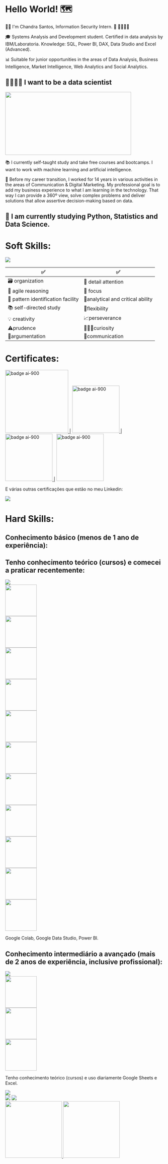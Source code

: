# Hello World! 🗺 #

👩‍💻​ I'm Chandra Santos, Information Security Intern. ​🔐​ 🏴‍☠🐱‍💻

🎓 Systems Analysis and Development student. Certified in data analysis by IBM/Laboratoria. Knowledge: SQL, Power BI, DAX, Data Studio and Excel (Advanced).

📊 Suitable for junior opportunities in the areas of Data Analysis, Business Intelligence, Market Intelligence, Web Analytics and Social Analytics.

## 🦾👩🏻‍🔬 I want to be a data scientist 
<div><img src="https://media3.giphy.com/media/S7KaJTjYwBVipX2iDX/giphy.gif?cid=790b7611ecdb6a9a386607dfe64259c281e00e38b983bd3c&rid=giphy.gif&ct=g" width="400" height="200"></div>

 📚 I currently self-taught study and take free courses and bootcamps. I want to work with machine learning and artificial intelligence.

🎯 Before my career transition, I worked for 14 years in various activities in the areas of Communication & Digital Marketing. My professional goal is to add my business experience to what I am learning in the technology. That way I can provide a 360º view, solve complex problems and deliver solutions that allow assertive decision-making based on data.

## 🌱 I am currently studying Python, Statistics and Data Science.


# Soft Skills:

<div><img src="https://media0.giphy.com/media/TvXwdYI205i4E/giphy.gif?cid=790b7611a525ef4c3310e5d91185c3d8df23e7b72cd52859&rid=giphy.gif&ct=g"></div>

✅    | ✅  
--------- | ------
🗃️ organization  | 🔎​ detail attention 
🧠 agile reasoning  | 🔦 focus
🧮 pattern identification facility | 🦉analytical and critical ability
📚 self-directed study  | 🦾flexibility 
💡 creativity | 📈perseverance
⚠️prudence | 👨🏻‍🔬curiosity 
🔡argumentation | 🖖communication


# Certificates:

<a href="https://brasilopenbadge.com.br/pages/badge/f4869ce4c5201813821970b450963afd">
  <img src="https://brasilopenbadge.com.br/badge/2944.png?nocache=391740214" alt="badge ai-900" width="200px" text-align="center">
</a> | <a href="https://www.credly.com/badges/b285deb5-65a1-4cbc-991e-9ed639b261f6/public_url"><img src="https://images.credly.com/size/340x340/images/16d5a420-770b-4699-97ec-46708e3680c5/Big_Data_Found_Level_1_-_CC_-_2019.png" alt="badge ai-900" width="150px" text-align="center">
</a> | <a href="https://www.credly.com/earner/earned/badge/dbaac548-1fe3-42ff-abd3-c4cceb217b11"><img src="https://images.credly.com/size/340x340/images/c5d44d75-9370-43fa-92a6-63e48bb6564f/62056_badges_EducationTraining_Learn_Programming.png" alt="badge ai-900" width="150px" text-align="center">
</a> | <a href="https://www.credly.com/earner/earned/badge/6b6f134d-1d52-4f3a-97e8-cbbccd3f8201"><img src="https://images.credly.com/size/340x340/images/d6f49507-e2f2-4c97-bcfb-c83c207b8a5c/image.png" alt="badge ai-900" width="150px" text-align="center">
</a>

E várias outras certificações que estão no meu Linkedin:
<div><a href="https://www.linkedin.com/in/chandrasantos" target="_blank"><img src="https://img.shields.io/badge/-LinkedIn-%230077B5?style=for-the-badge&logo=linkedin&logoColor=white" target="_blank"></a></div>

# Hard Skills:

## Conhecimento básico (menos de 1 ano de experiência):
## Tenho conhecimento teórico (cursos) e comecei a praticar recentemente:
<div><img src="https://media0.giphy.com/media/yv1ggi3Cbase05a8iS/giphy.gif?cid=ecf05e47s2omu1o03sp8egl9piaha8k6uprbbevnaf1g5fbl&rid=giphy.gif&ct=g"></div>
<div><img src="https://cdn.jsdelivr.net/gh/devicons/devicon/icons/linux/linux-original.svg" width="100" height="100"></div>
<div><img src="https://cdn.jsdelivr.net/gh/devicons/devicon/icons/mysql/mysql-original-wordmark.svg" width="100" height="100"></div>
<div><img src="https://cdn.jsdelivr.net/gh/devicons/devicon/icons/mongodb/mongodb-plain-wordmark.svg" width="100" height="100"></div>
<div> <img src="https://cdn.jsdelivr.net/gh/devicons/devicon/icons/pandas/pandas-original-wordmark.svg" width="100" height="100"></div>
<div><img src="https://cdn.jsdelivr.net/gh/devicons/devicon/icons/python/python-original-wordmark.svg" width="100" height="100"></div>
<div> <img src="https://cdn.jsdelivr.net/gh/devicons/devicon/icons/selenium/selenium-original.svg" width="100" height="100"></div>
<div><img src="https://cdn.jsdelivr.net/gh/devicons/devicon/icons/anaconda/anaconda-original-wordmark.svg" width="100" height="100"></div>
<div><img src="https://cdn.jsdelivr.net/gh/devicons/devicon/icons/docker/docker-original-wordmark.svg" width="100" height="100"></div>
<div><img src="https://cdn.jsdelivr.net/gh/devicons/devicon/icons/azure/azure-original-wordmark.svg" width="100" height="100"/></div>
<div><img src="https://cdn.jsdelivr.net/gh/devicons/devicon/icons/jupyter/jupyter-original-wordmark.svg" width="100" height="100"></div>
<div><img src="https://cdn.jsdelivr.net/gh/devicons/devicon/icons/javascript/javascript-original.svg" width="100" height="100"></div>
          

Google Colab, Google Data Studio, Power BI.     

## Conhecimento intermediário a avançado (mais de 2 anos de experiência, inclusive profissional):
<div><img src="https://media1.giphy.com/media/1dMNqVx9Kb12EBjFrc/giphy.gif?cid=790b7611de7ee8babd49ae29f3688ce34bd4f4ca2a58365a&rid=giphy.gif&ct=g"></div>
<div><img src="https://cdn.jsdelivr.net/gh/devicons/devicon/icons/html5/html5-original.svg" width="100" height="100"></div>
<div><img src="https://cdn.jsdelivr.net/gh/devicons/devicon/icons/php/php-original.svg" width="100" height="100"></div>
<div><img src="https://cdn.jsdelivr.net/gh/devicons/devicon/icons/css3/css3-original-wordmark.svg" width="100" height="100"></div>

          
Tenho conhecimento teórico (cursos) e uso diariamente Google Sheets e Excel.   


<div><img src="https://media1.giphy.com/media/pO3cIQ9xd3tk6IImzl/giphy.gif?cid=790b7611e8de9754ae9682baef79e6fd2f591ae141469b39&rid=giphy.gif&ct=g"></div>
<div>
<a href="https://www.youtube.com/ChandraSantos" target="_blank"><img src="https://img.shields.io/badge/YouTube-FF0000?style=for-the-badge&logo=youtube&logoColor=white" target="_blank"></a>
<a href="https://www.linkedin.com/in/chandrasantos" target="_blank"><img src="https://img.shields.io/badge/-LinkedIn-%230077B5?style=for-the-badge&logo=linkedin&logoColor=white" target="_blank"></a>   
</div>


<div>
<a href="https://github.com/chandrasantos">
<img height="180em" src="https://github-readme-stats.vercel.app/api/top-langs/?username=chandrasantos&layout=compact&langs_count=7&theme=dracula"/>
<img height="180em" src="https://github-readme-stats.vercel.app/api?username=chandrasantos&show_icons=true&theme=dracula&include_all_commits=true&count_private=true"/>
</div>
